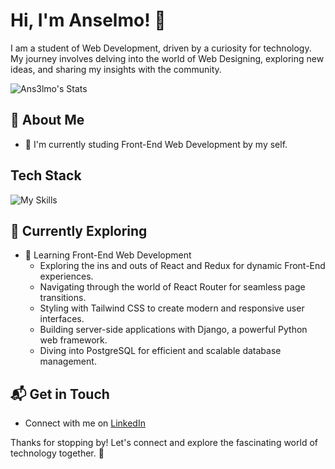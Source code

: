 # Hi, I'm Anselmo! 👋

I am a student of Web Development, driven by a curiosity for technology. My journey involves delving into the world of Web Designing, exploring new ideas, and sharing my insights with the community.

![Ans3lmo's Stats](https://github-readme-stats.vercel.app/api?username=Ans3lmo&theme=vue-dark&show_icons=true&hide_border=true&count_private=true)


## 🚀 About Me

- 🔭 I'm currently studing Front-End Web Development by my self.
<!--
- 📝 I write in-depth, long-form articles on my website [](),
- 🌐 Proud member of the [](), contributing to the tech community.
- ✍️ Content Writer at [](), gearing up to share valuable insights with the global coding community.
-->

<!--
## My Articles
- []()
-->

## Tech Stack
![My Skills](https://skillicons.dev/icons?i=js,html,css,python)

## 🌱 Currently Exploring

- 🚀 Learning Front-End Web Development
  - Exploring the ins and outs of React and Redux for dynamic Front-End experiences.
  - Navigating through the world of React Router for seamless page transitions.
  - Styling with Tailwind CSS to create modern and responsive user interfaces.
  - Building server-side applications with Django, a powerful Python web framework.
  - Diving into PostgreSQL for efficient and scalable database management.

<!--
 ## 🏆 Achievements
- 🌟  
-->

## 📬 Get in Touch

- Connect with me on [LinkedIn](https://linkedin.com/in/matheus-souza-anselmo-aba10a215)

Thanks for stopping by! Let's connect and explore the fascinating world of technology together. 🚀



<!--

Here are some ideas to get you started:

- 🔭 I’m currently working on ...
- 🌱 I’m currently learning ...
- 👯 I’m looking to collaborate on ...
- 🤔 I’m looking for help with ...
- 💬 Ask me about ...
- 📫 How to reach me: ...
- 😄 Pronouns: ...
- ⚡ Fun fact: ...
-->

